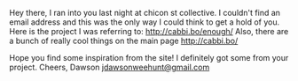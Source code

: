 Hey there,
I ran into you last night at chicon st collective.
I couldn't find an email address and this was the only way I could think to get a hold of you.
Here is the project I was referring to:
http://cabbi.bo/enough/
Also, there are a bunch of really cool things on the main page
http://cabbi.bo/

Hope you find some inspiration from the site!
I definitely got some from your project.
Cheers,
Dawson
jdawsonweehunt@gmail.com
